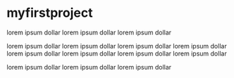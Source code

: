 # myfirstproject

lorem ipsum dollar lorem ipsum dollar lorem ipsum dollar

lorem ipsum dollar
lorem ipsum dollar
lorem ipsum dollar
lorem ipsum dollar
lorem ipsum dollar lorem ipsum dollar lorem ipsum dollar lorem ipsum dollar

lorem ipsum dollar
lorem ipsum dollar
lorem ipsum dollar
